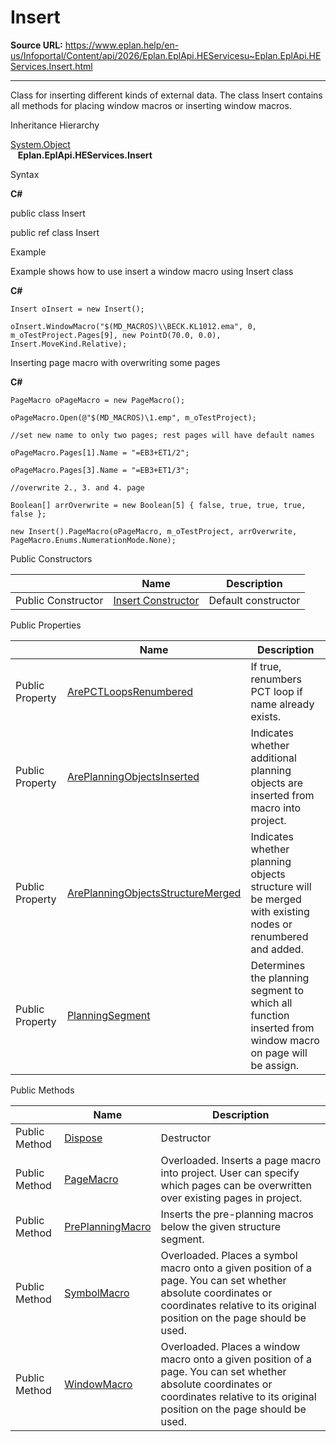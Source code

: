 # Insert

**Source URL:** https://www.eplan.help/en-us/Infoportal/Content/api/2026/Eplan.EplApi.HEServicesu~Eplan.EplApi.HEServices.Insert.html

---

Class for inserting different kinds of external data. The class Insert contains all methods for placing window macros or inserting window macros.

Inheritance Hierarchy

[System.Object](#)  
   **Eplan.EplApi.HEServices.Insert**

Syntax

**C#**



public class Insert

public ref class Insert


Example

Example shows how to use insert a window macro using Insert class

**C#**

```
Insert oInsert = new Insert();

oInsert.WindowMacro("$(MD_MACROS)\\BECK.KL1012.ema", 0, m_oTestProject.Pages[9], new PointD(70.0, 0.0), Insert.MoveKind.Relative);

```

Inserting page macro with overwriting some pages

**C#**

```
PageMacro oPageMacro = new PageMacro();

oPageMacro.Open(@"$(MD_MACROS)\1.emp", m_oTestProject);

//set new name to only two pages; rest pages will have default names

oPageMacro.Pages[1].Name = "=EB3+ET1/2";

oPageMacro.Pages[3].Name = "=EB3+ET1/3";

//overwrite 2., 3. and 4. page

Boolean[] arrOverwrite = new Boolean[5] { false, true, true, true, false };

new Insert().PageMacro(oPageMacro, m_oTestProject, arrOverwrite, PageMacro.Enums.NumerationMode.None);

```

Public Constructors

|  | Name | Description |
| --- | --- | --- |
| Public Constructor | [Insert Constructor](Eplan.EplApi.HEServicesu~Eplan.EplApi.HEServices.Insert~_ctor.html) | Default constructor |



Public Properties

|  | Name | Description |
| --- | --- | --- |
| Public Property | [ArePCTLoopsRenumbered](Eplan.EplApi.HEServicesu~Eplan.EplApi.HEServices.Insert~ArePCTLoopsRenumbered.html) | If true, renumbers PCT loop if name already exists. |
| Public Property | [ArePlanningObjectsInserted](Eplan.EplApi.HEServicesu~Eplan.EplApi.HEServices.Insert~ArePlanningObjectsInserted.html) | Indicates whether additional planning objects are inserted from macro into project. |
| Public Property | [ArePlanningObjectsStructureMerged](Eplan.EplApi.HEServicesu~Eplan.EplApi.HEServices.Insert~ArePlanningObjectsStructureMerged.html) | Indicates whether planning objects structure will be merged with existing nodes or renumbered and added. |
| Public Property | [PlanningSegment](Eplan.EplApi.HEServicesu~Eplan.EplApi.HEServices.Insert~PlanningSegment.html) | Determines the planning segment to which all function inserted from window macro on page will be assign. |



Public Methods

|  | Name | Description |
| --- | --- | --- |
| Public Method | [Dispose](Eplan.EplApi.HEServicesu~Eplan.EplApi.HEServices.Insert~Dispose().html) | Destructor |
| Public Method | [PageMacro](Eplan.EplApi.HEServicesu~Eplan.EplApi.HEServices.Insert~PageMacro.html) | Overloaded. Inserts a page macro into project. User can specify which pages can be overwritten over existing pages in project. |
| Public Method | [PrePlanningMacro](Eplan.EplApi.HEServicesu~Eplan.EplApi.HEServices.Insert~PrePlanningMacro.html) | Inserts the pre-planning macros below the given structure segment. |
| Public Method | [SymbolMacro](Eplan.EplApi.HEServicesu~Eplan.EplApi.HEServices.Insert~SymbolMacro.html) | Overloaded. Places a symbol macro onto a given position of a page. You can set whether absolute coordinates or coordinates relative to its original position on the page should be used. |
| Public Method | [WindowMacro](Eplan.EplApi.HEServicesu~Eplan.EplApi.HEServices.Insert~WindowMacro.html) | Overloaded. Places a window macro onto a given position of a page. You can set whether absolute coordinates or coordinates relative to its original position on the page should be used. |


